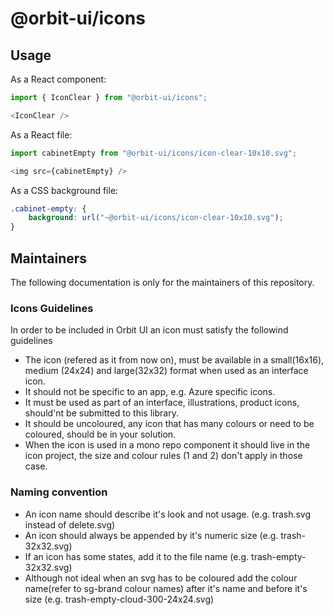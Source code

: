 # @orbit-ui/icons

## Usage

As a React component:

```javascript
import { IconClear } from "@orbit-ui/icons";

<IconClear />
```

As a React file:

```javascript
import cabinetEmpty from "@orbit-ui/icons/icon-clear-10x10.svg";

<img src={cabinetEmpty} />
```

As a CSS background file:

```css
.cabinet-empty: {
    background: url("~@orbit-ui/icons/icon-clear-10x10.svg");
}
```

## Maintainers

The following documentation is only for the maintainers of this repository.

### Icons Guidelines

In order to be included in Orbit UI an icon must satisfy the followind guidelines

- The icon (refered as it from now on), must be available in a small(16x16), medium (24x24) and large(32x32) format when used as an interface icon.
- It should not be specific to an app, e.g. Azure specific icons.
- It must be used as part of an interface, illustrations, product icons, should'nt be submitted to this library.
- It should be uncoloured, any icon that has many colours or need to be coloured, should be in your solution.
- When the icon is used in a mono repo component it should live in the icon project, the size and colour rules (1 and 2) don't apply in those case.

### Naming convention

- An icon name should describe it's look and not usage. (e.g. trash.svg instead of delete.svg)
- An icon should always be appended by it's numeric size (e.g. trash-32x32.svg)
- If an icon has some states, add it to the file name (e.g. trash-empty-32x32.svg)
- Although not ideal when an svg has to be coloured add the colour name(refer to sg-brand colour names) after it's name and before it's size (e.g. trash-empty-cloud-300-24x24.svg)
